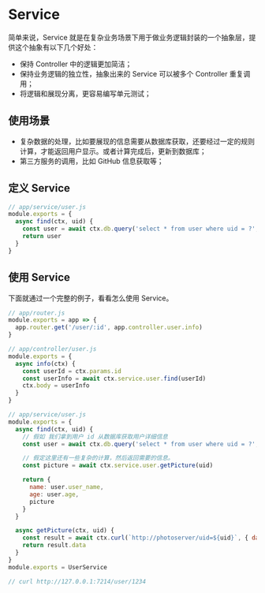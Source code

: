 # Service

简单来说，Service 就是在复杂业务场景下用于做业务逻辑封装的一个抽象层，提供这个抽象有以下几个好处：

- 保持 Controller 中的逻辑更加简洁；
- 保持业务逻辑的独立性，抽象出来的 Service 可以被多个 Controller 重复调用；
- 将逻辑和展现分离，更容易编写单元测试；

## 使用场景

- 复杂数据的处理，比如要展现的信息需要从数据库获取，还要经过一定的规则计算，才能返回用户显示。或者计算完成后，更新到数据库；
- 第三方服务的调用，比如 GitHub 信息获取等；

## 定义 Service

``` js
// app/service/user.js
module.exports = {
  async find(ctx, uid) {
    const user = await ctx.db.query('select * from user where uid = ?', uid)
    return user
  }
}
```

## 使用 Service

下面就通过一个完整的例子，看看怎么使用 Service。

``` js
// app/router.js
module.exports = app => {
  app.router.get('/user/:id', app.controller.user.info)
}

// app/controller/user.js
module.exports = {
  async info(ctx) {
    const userId = ctx.params.id
    const userInfo = await ctx.service.user.find(userId)
    ctx.body = userInfo
  }
}

// app/service/user.js
module.exports = {
  async find(ctx, uid) {
    // 假如 我们拿到用户 id 从数据库获取用户详细信息
    const user = await ctx.db.query('select * from user where uid = ?', uid)

    // 假定这里还有一些复杂的计算，然后返回需要的信息。
    const picture = await ctx.service.user.getPicture(uid)

    return {
      name: user.user_name,
      age: user.age,
      picture
    }
  }

  async getPicture(ctx, uid) {
    const result = await ctx.curl(`http://photoserver/uid=${uid}`, { dataType: 'json' })
    return result.data
  }
}
module.exports = UserService

// curl http://127.0.0.1:7214/user/1234
```
